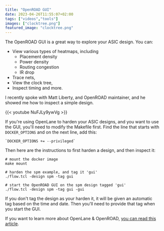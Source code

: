 ```yaml
---
title: "OpenROAD GUI"
date: 2023-04-26T11:55:07+02:00
tags: ["videos","tools"]
images: ["clocktree.png"]
featured_image: "clocktree.png"
---
```


The OpenROAD GUI is a great way to explore your ASIC design. You can:

* View various types of heatmaps, including
    * Placement density 
    * Power density 
    * Routing congestion 
    * IR drop
* Trace nets,
* View the clock tree,
* Inspect timing and more.

I recently spoke with Matt Liberty, and OpenROAD maintainer, and he showed me how to inspect a simple design.

{{< youtube NuFJLy9ywVg >}}

If you're using OpenLane to harden your ASIC designs, and you want to use the GUI, you'll need to modify the Makefile
first. Find the line that starts with `DOCKER_OPTIONS` and on the next line, add this:

    `DOCKER_OPTIONS += --privileged`

Then here are the instructions to first harden a design, and then inspect it:

    # mount the docker image
    make mount                              

    # harden the spm example, and tag it 'gui'
    ./flow.tcl -design spm -tag gui         

    # start the OpenROAD GUI on the spm design tagged 'gui'
    ./flow.tcl -design spm -tag gui -gui    
    
If you don't tag the design as your harden it, it will be given an automatic tag based on the time and date. Then you'll need to 
provide that tag when you start the GUI.

If you want to learn more about OpenLane & OpenROAD, [you can read this article](/terminology/openlane).

